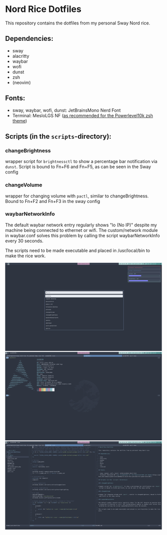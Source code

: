 # Nord Rice Dotfiles

This repository contains the dotfiles from my personal Sway Nord rice.

## Dependencies: 

- sway
- alacritty
- waybar
- wofi
- dunst 
- zsh 
- (neovim)

## Fonts:

- sway, waybar, wofi, dunst: JetBrainsMono Nerd Font
- Terminal: MesloLGS NF ([as recommended for the Powerlevel10k zsh theme](https://github.com/romkatv/powerlevel10k#meslo-nerd-font-patched-for-powerlevel10k))

## Scripts (in the `scripts`-directory):

### changeBrightness

wrapper script for `brightnessctl` to show a percentage bar notification via `dunst`. Script is bound to Fn+F6 and Fn+F5, as can be seen in the Sway config 

### changeVolume

wrapper for changing volume with `pactl`, similar to changeBrightness. Bound to Fn+F2 and Fn+F3 in the sway config

### waybarNetworkInfo

The default waybar network entry regularly shows "lo (No IP)" despite my machine being connected to ethernet or wifi. The custom/network module in waybar.conf solves this problem by calling the script waybarNetworkInfo every 30 seconds.

The scripts need to be made executable and placed in /usr/local/bin to make the rice work.

![dunst-wofi-waybar](screenshots/dunst-wofi-waybar.png)
![neofetch](screenshots/neofetch.png)
![neovim](screenshots/neovim.png)
